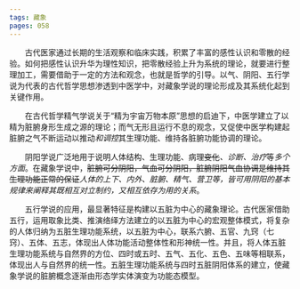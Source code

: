 ```yaml
---
tags: 藏象
pages: 058
---
```

&emsp;&emsp;古代医家通过长期的生活观察和临床实践，积累了丰富的感性认识和零散的经验。如何把感性认识升华为理性知识，把零散经验上升为系统的理论，就要进行整理加工，需要借助于一定的方法和观念，也就是哲学的引导。以气、阴阳、五行学说为代表的古代哲学思想渗透到中医学中，对藏象学说的理论形成及其系统化起到关键作用。

&emsp;&emsp;在古代哲学精气学说关于“精为宇宙万物本原”思想的启迪下，中医学建立了以精为脏腑身形生成之源的理论；而气无形且运行不息的观念，又促使中医学构建起脏腑之气不断运动以推动<dfn>和调控</dfn>其生理功能、维持各脏腑功能协调的理论。

&emsp;&emsp;阴阳学说广泛地用于说明人体结构、生理功能、病理~~变化~~<dfn>、诊断、治疗</dfn>等<dfn>多个方面</dfn>。在藏象学说中，~~脏腑可分阴阳，气血可分阴阳，脏腑阴阳气血协调是维持其生理功能正常的保证~~<dfn>人体的上下、内外、脏腑、精气、营卫等，皆可用阴阳的基本规律来阐释其既相互对立制约，又相互依存为用的关系</dfn>。

&emsp;&emsp;五行学说的应用，最显著特征是构建以五脏为中心的藏象理论。古代医家借助五行，运用取象比类、推演络绎方法建立的以五脏为中心的宏观整体模式，将复杂的人体归纳为五脏生理功能系统，以五脏为中心，联系六腑、五官、九窍（七窍）、五体、五志，体现出人体功能活动整体性和形神统一性。并且，将人体五脏生理功能系统与自然界的方位、四时或五时、五气、五化、五色、五味等相联系，体现出人与自然界的统一性。五脏生理功能系统与四时五脏阴阳体系的建立，使藏象学说的脏腑概念逐渐由形态学实体演变为功能态模型。